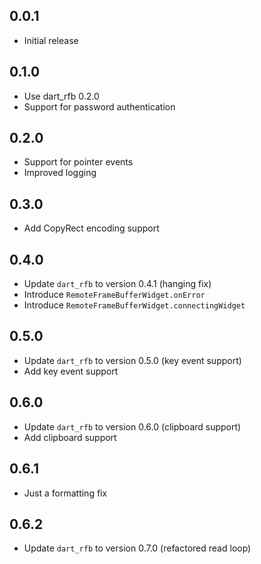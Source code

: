 ## 0.0.1

- Initial release

## 0.1.0

- Use dart_rfb 0.2.0
- Support for password authentication

## 0.2.0

- Support for pointer events
- Improved logging

## 0.3.0

- Add CopyRect encoding support

## 0.4.0

- Update `dart_rfb` to version 0.4.1 (hanging fix)
- Introduce `RemoteFrameBufferWidget.onError`
- Introduce `RemoteFrameBufferWidget.connectingWidget`

## 0.5.0

- Update `dart_rfb` to version 0.5.0 (key event support)
- Add key event support

## 0.6.0

- Update `dart_rfb` to version 0.6.0 (clipboard support)
- Add clipboard support

## 0.6.1

- Just a formatting fix

## 0.6.2

- Update `dart_rfb` to version 0.7.0 (refactored read loop)
